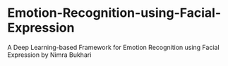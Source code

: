 # Emotion-Recognition-using-Facial-Expression
A Deep Learning-based Framework for Emotion Recognition using Facial Expression by Nimra Bukhari
